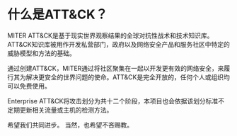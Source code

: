 # 什么是ATT&CK？
MITER ATT&CK是基于现实世界观察结果的全球对抗性战术和技术知识库。ATT&CK知识库被用作开发私营部门，政府以及网络安全产品和服务社区中特定的威胁模型和方法的基础。

通过创建ATT&CK，MITER通过将社区聚集在一起以开发更有效的网络安全，来履行其为解决更安全的世界问题的使命。ATT&CK是完全开放的，任何个人或组织均可以免费使用。

Enterprise ATT&CK将攻击划分为共十二个阶段，本项目也会依据该划分标准不定期更新相关流量或主机的检测方法。

希望我们共同进步。
当然，也希望不吝赐教。

